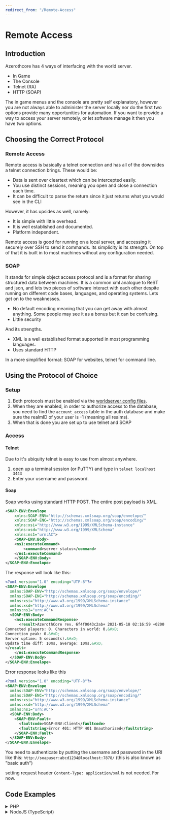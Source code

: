 ```yaml
---
redirect_from: "/Remote-Access"
---
```


# Remote Access

## Introduction

Azerothcore has 4 ways of interfacing with the world server.

- In Game
- The Console
- Telnet (RA)
- HTTP (SOAP)

The in game menus and the console are pretty self explanatory, however you are not always able to administer the server locally nor do the first two options provide many opportunities for automation. If you want to provide a way to access your server remotely, or let software manage it then you have two options.

## Choosing the Correct Protocol

### Remote Access

Remote access is basically a telnet connection and has all of the downsides a telnet connection brings. These would be:
- Data is sent over cleartext which can be intercepted easily.
- You use distinct sessions, meaning you open and close a connection each time.
- It can be difficult to parse the return since it just returns what you would see in the CLI

However, it has upsides as well, namely:
- It is simple with little overhead.
- It is well established and documented.
- Platform independent.

Remote access is good for running on a local server, and accessing it securely over SSH to send it commands. Its simplicity is its strength. On top of that it is built in to most machines without any configuration needed.

### SOAP

It stands for simple object access protocol and is a format for sharing structured data between machines. It is a common xml analogue to ReST and json, and lets two pieces of software interact with each other despite running on different code bases, languages, and operating systems. Lets get on to the weaknesses.

- No default encoding meaning that you can get away with almost anything. Some people may see it as a bonus but it can be confusing.
- Little security

And its strengths.

- XML is a well established format supported in most programming languages.
- Uses standard HTTP

In a more simplified format: SOAP for websites, telnet for command line.

## Using the Protocol of Choice

### Setup

1. Both protocols must be enabled via the [worldserver config files](https://github.com/azerothcore/azerothcore-wotlk/blob/master/src/worldserver/worldserver.conf.dist#L2756). 
2. When they are enabled, in order to authorize access to the database, you need to find the `account_access` table in the auth database and make sure the realmID of your user is -1 (meaning all realms).
3. When that is done you are set up to use telnet and SOAP

### Access
#### Telnet

Due to it's ubiquity telnet is easy to use from almost anywhere. 

1. open up a terminal session (or PuTTY) and type in `telnet localhost 3443`
2. Enter your username and password.

#### Soap

Soap works using standard HTTP POST. The entire post payload is XML.

```xml
<SOAP-ENV:Envelope  
    xmlns:SOAP-ENV="http://schemas.xmlsoap.org/soap/envelope/" 
    xmlns:SOAP-ENC="http://schemas.xmlsoap.org/soap/encoding/" 
    xmlns:xsi="http://www.w3.org/1999/XMLSchema-instance" 
    xmlns:xsd="http://www.w3.org/1999/XMLSchema" 
    xmlns:ns1="urn:AC">
    <SOAP-ENV:Body>
	<ns1:executeCommand>
	    <command>server status</command>
	</ns1:executeCommand>
    </SOAP-ENV:Body>
</SOAP-ENV:Envelope>
```

The response will look like this:

```xml
<?xml version="1.0" encoding="UTF-8"?>
<SOAP-ENV:Envelope
  xmlns:SOAP-ENV="http://schemas.xmlsoap.org/soap/envelope/"
  xmlns:SOAP-ENC="http://schemas.xmlsoap.org/soap/encoding/"
  xmlns:xsi="http://www.w3.org/1999/XMLSchema-instance"
  xmlns:xsd="http://www.w3.org/1999/XMLSchema"
  xmlns:ns1="urn:AC">
  <SOAP-ENV:Body>
    <ns1:executeCommandResponse>
      <result>AzerothCore rev. 6f4f0043c2ab+ 2021-05-18 02:16:59 +0200 (master branch) (Win64, RelWithDebInfo)&#xD;
Connected players: 0. Characters in world: 0.&#xD;
Connection peak: 0.&#xD;
Server uptime: 5 second(s).&#xD;
Update time diff: 10ms, average: 10ms.&#xD;
</result>
    </ns1:executeCommandResponse>
  </SOAP-ENV:Body>
</SOAP-ENV:Envelope>
```

Error response looks like this

```xml
<?xml version="1.0" encoding="UTF-8"?>
<SOAP-ENV:Envelope
  xmlns:SOAP-ENV="http://schemas.xmlsoap.org/soap/envelope/"
  xmlns:SOAP-ENC="http://schemas.xmlsoap.org/soap/encoding/"
  xmlns:xsi="http://www.w3.org/1999/XMLSchema-instance"
  xmlns:xsd="http://www.w3.org/1999/XMLSchema"
  xmlns:ns1="urn:AC">
  <SOAP-ENV:Body>
    <SOAP-ENV:Fault>
      <faultcode>SOAP-ENV:Client</faultcode>
      <faultstring>Error 401: HTTP 401 Unauthorized</faultstring>
    </SOAP-ENV:Fault>
  </SOAP-ENV:Body>
</SOAP-ENV:Envelope>
```

You need to authenticate by putting the username and password in the URI like this: `http://soapuser:abcd1234@localhost:7878/` (this is also known as "basic auth")

setting request header `Content-Type: application/xml` is not needed. For now.

## Code Examples

<details>
    <summary>PHP</summary>
	
using built-in [SoapClient](https://www.php.net/manual/en/class.soapclient.php)

```php
$conn = new SoapClient(NULL, array(
'location' => "http://{{ ip }}:{{ port }}/",
'uri'      => 'urn:AC',
'style'    => SOAP_RPC,
'login'    => 'soapuser',
'password' => 'abcd1234'
));
echo $conn->executeCommand(new SoapParam('server info', 'command'));
```
	
</details>
<details>
    <summary>NodeJS (TypeScript)</summary>
	
using [xml2js](https://www.npmjs.com/package/xml2js) to parse the response. Please make sure to sanitize the inputs.
	
```typescript
function AzerothCore_Soap(command){
    return new Promise((resolve, reject)=>{
	const req = http.request({
	    port: 7878,
	    method: "POST",
	    hostname: "localhost",
	    auth: "soapuser:abcd1234",
	    headers: { 'Content-Type': 'application/xml' }
	}, res=>{
	    res.on('data', async d => {
		const xml = await xml2js.parseStringPromise(d.toString());

		const body = xml["SOAP-ENV:Envelope"]["SOAP-ENV:Body"][0];
		const fault = body["SOAP-ENV:Fault"];
		if(fault){
		    resolve({
			faultCode  : fault[0]["faultcode"][0],
			faultString: fault[0]["faultstring"][0],
		    });
		    return;
		}
		const response = body["ns1:executeCommandResponse"];
		if(response){
		    resolve({
			result: response[0]["result"][0]
		    });
		    return;
		}
		console.log(d.toString());
	    })
	});
	req.write(
	    '<SOAP-ENV:Envelope' +
	    ' xmlns:SOAP-ENV="http://schemas.xmlsoap.org/soap/envelope/"' +
	    ' xmlns:SOAP-ENC="http://schemas.xmlsoap.org/soap/encoding/"' +
	    ' xmlns:xsi="http://www.w3.org/1999/XMLSchema-instance"' +
	    ' xmlns:xsd="http://www.w3.org/1999/XMLSchema"' +
	    ' xmlns:ns1="urn:AC">' +
	    '<SOAP-ENV:Body>' +
	    '<ns1:executeCommand>' +
		'<command>'+command+'</command>' +
	    '</ns1:executeCommand>' +
	    '</SOAP-ENV:Body>' +
	    '</SOAP-ENV:Envelope>'
	);
	req.end();
    });
}
```
	
</details>
